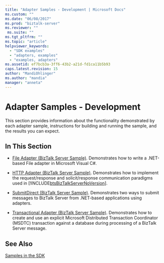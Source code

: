 ```yaml
---
title: "Adapter Samples - Development | Microsoft Docs"
ms.custom: ""
ms.date: "06/08/2017"
ms.prod: "biztalk-server"
ms.reviewer: ""
 ms.suite: ""
ms.tgt_pltfrm: ""
ms.topic: "article"
helpviewer_keywords: 
  - "SDK examples"
  - "adapters, examples"
  - "examples, adapters"
ms.assetid: ef7bcb3a-3ff6-43b2-a21d-fd1ca11b5b93
caps.latest.revision: 15
author: "MandiOhlinger"
ms.author: "mandia"
manager: "anneta"
---
```

# Adapter Samples - Development
This section provides information about the functionality demonstrated by each adapter sample, instructions for building and running the sample, and the results you can expect.  
  
## In This Section  
  
-   [File Adapter (BizTalk Server Sample)](../core/file-adapter-biztalk-server-sample.md). Demonstrates how to write a .NET-based File adapter in Microsoft Visual C#.  
  
-   [HTTP Adapter (BizTalk Server Sample)](../core/http-adapter-biztalk-server-sample.md). Demonstrates how to implement the request/response and solicit/response communication paradigms used in [!INCLUDE[btsBizTalkServerNoVersion](../includes/btsbiztalkservernoversion-md.md)].  
  
-   [SubmitDirect (BizTalk Server Sample)](../core/submitdirect-biztalk-server-sample.md). Demonstrates two ways to submit messages to BizTalk Server from .NET-based applications using adapters.  
  
-   [Transactional Adapter (BizTalk Server Sample)](../core/transactional-adapter-biztalk-server-sample.md). Demonstrates how to create and use an explicit Microsoft Distributed Transaction Coordinator (MSDTC) transaction against a database during processing of a BizTalk Server message.  
  
## See Also  
 [Samples in the SDK](../core/samples-in-the-sdk.md)